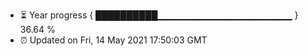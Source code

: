 - ⏳ Year progress { ██████████▁▁▁▁▁▁▁▁▁▁▁▁▁▁▁▁▁▁▁▁ } 36.64 %
- ⏰ Updated on Fri, 14 May 2021 17:50:03 GMT

